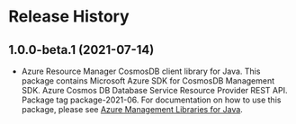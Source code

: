 # Release History

## 1.0.0-beta.1 (2021-07-14)

- Azure Resource Manager CosmosDB client library for Java. This package contains Microsoft Azure SDK for CosmosDB Management SDK. Azure Cosmos DB Database Service Resource Provider REST API. Package tag package-2021-06. For documentation on how to use this package, please see [Azure Management Libraries for Java](https://aka.ms/azsdk/java/mgmt).
